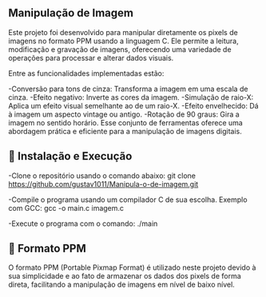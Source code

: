 ## Manipulação de Imagem
Este projeto foi desenvolvido para manipular diretamente os pixels de imagens no formato PPM usando a linguagem C. Ele permite a leitura, modificação e gravação de imagens, oferecendo uma variedade de operações para processar e alterar dados visuais.

Entre as funcionalidades implementadas estão:

-Conversão para tons de cinza: Transforma a imagem em uma escala de cinza.
-Efeito negativo: Inverte as cores da imagem.
-Simulação de raio-X: Aplica um efeito visual semelhante ao de um raio-X.
-Efeito envelhecido: Dá à imagem um aspecto vintage ou antigo.
-Rotação de 90 graus: Gira a imagem no sentido horário.
Esse conjunto de ferramentas oferece uma abordagem prática e eficiente para a manipulação de imagens digitais.

## 🚀 Instalação e Execução
-Clone o repositório usando o comando abaixo:
git clone https://github.com/gustav1011/Manipula-o-de-imagem.git

-Compile o programa usando um compilador C de sua escolha. Exemplo com GCC:
gcc -o main.c imagem.c

-Execute o programa com o comando:
./main


## 📂 Formato PPM
O formato PPM (Portable Pixmap Format) é utilizado neste projeto devido à sua simplicidade e ao fato de armazenar os dados dos pixels de forma direta, facilitando a manipulação de imagens em nível de baixo nível.



